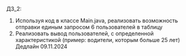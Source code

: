 ДЗ_2:
1) Используя код в классе Main.java, реализовать возможность отправки единым запросом 6 пользователей в таблицу
2) Реализовать вывод пользователей, с определенной характеристикой (пример: водители, которым больше 25 лет) 
Дедлайн 09.11.2024
